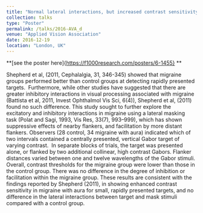 ```yaml
---
title: "Normal lateral interactions, but increased contrast sensitivity, in migraine with aura."
collection: talks
type: "Poster"
permalink: /talks/2016-AVA_d
venue: "Applied Vision Association"
date: 2016-12-19
location: "London, UK"
---
```


**[see the poster here]{https://f1000research.com/posters/6-1455} **

Shepherd et al, (2011, Cephalalgia, 31, 346-345) showed that migraine groups performed better than control groups at detecting rapidly presented targets.  Furthermore, while other studies have suggested that there are greater inhibitory interactions in visual processing associated with migraine (Battista et al, 2011, Invest Ophthalmol Vis Sci, 6(4)), Shepherd et al, (2011) found no such difference. This study sought to further explore the excitatory and inhibitory interactions in migraine using a lateral masking task (Polat and Sagi, 1993, Vis Res, 33(7), 993–999), which has shown suppressive effects of nearby flankers, and facilitation by more distant flankers. Observers (28 control, 34 migraine with aura) indicated which of two intervals contained a centrally presented, vertical Gabor target of varying contrast.  In separate blocks of trials, the target was presented alone, or flanked by two additional collinear, high contrast Gabors. Flanker distances varied between one and twelve wavelengths of the Gabor stimuli. Overall, contrast thresholds for the migraine group were lower than those in the control group. There was no difference in the degree of inhibition or facilitation within the migraine group. These results are consistent with the findings reported by Shepherd (2011), in showing enhanced contrast sensitivity in migraine with aura for small, rapidly presented targets, and no difference in the lateral interactions between target and mask stimuli compared with a control group.
